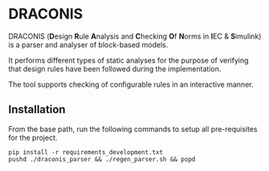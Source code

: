 # DRACONIS
DRACONIS (**D**esign **R**ule **A**nalysis and **C**hecking **O**f **N**orms in **I**EC & **S**imulink) is a parser 
and analyser of block-based models. 

It performs different types of static analyses for the purpose of 
verifying that design rules have been followed during the implementation.

The tool supports checking of configurable rules in an interactive manner.

## Installation
From the base path, run the following commands to setup all pre-requisites for the project. 
```
pip install -r requirements_development.txt
pushd ./draconis_parser && ./regen_parser.sh && popd
```